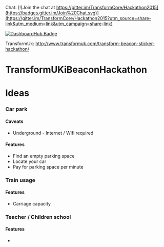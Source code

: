 Chat: [![Join the chat at https://gitter.im/TransformCore/Hackathon2015](https://badges.gitter.im/Join%20Chat.svg)](https://gitter.im/TransformCore/Hackathon2015?utm_source=share-link&utm_medium=link&utm_campaign=share-link)

[![DashboardHub Badge](http://dashboardhub.io/badge/553b1101a72bd2.35480555 "DashboardHub Badge")](http://dashboardhub.io/d/553b1101a72bd2.35480555)

TransformUk: http://www.transformuk.com/transform-beacon-sticker-hackathon/

# TransformUKiBeaconHackathon


# Ideas

### Car park

#### Caveats

* Underground - Internet / Wifi required

#### Features

* Find an empty parking space
* Locate your car
* Pay for parking space per minute

### Train usage

#### Features

* Carriage capacity

### Teacher / Children school

#### Features

* 
